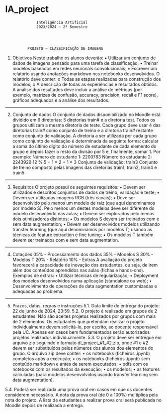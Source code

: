 # IA_project


                  Inteligência Artificial
                  2023/2024 – 2º Semestre




              PROJETO – CLASSIFICAÇÃO DE IMAGENS




1. Objetivos
Neste trabalho os alunos deverão:
     ▪ Utilizar um conjunto de dados de imagens pensado para uma tarefa de classificação;
     ▪ Treinar modelos baseados em redes neuronais convolucionais;
     ▪ Escrever um relatório usando anotações markdown nos notebooks desenvolvidos.
   O relatório deve conter:
             o Todas as etapas realizadas para construção dos modelos;
             o A descrição de todas as experiências e resultados obtidos. A análise dos
                  resultados deve incluir a análise de métricas (por exemplo, matrizes de confusão,
                  accuracy, precision, recall e F1 score), gráficos adequados e a análise dos
                  resultados.
----------------------------------------------------------------------------------------------------
2. Conjunto de dados
  O conjunto de dados disponibilizado no Moodle está dividido em 6 diretorias: 5 diretorias train#
  e a diretoria test. Todos os grupos utilizam a mesma diretoria de teste. Cada grupo deve usar 4
  das diretorias train# como conjunto de treino e a diretoria train# restante como conjunto de
  validação. A diretoria a ser utilizada por cada grupo como conjunto de validação é determinada
  da seguinte forma: calcular a soma do último dígito do número de estudante de cada elemento
  do grupo e depois fazer o resto da divisão por 5 e, finalmente, somar 1. Por exemplo:
  Número do estudante 1: 2200783
  Número do estudante 2: 2243929
  12 % 5 + 1 = 2 + 1 = 3
  Conjunto de validação: train3
  Conjunto de treino composto pelas imagens das diretorias train1, train2, train4 e train5

----------------------------------------------------------------------------------------------------
3. Requisitos
  O projeto possui os seguintes requisitos:
      ▪    Devem ser utilizados e descritos conjuntos de dados de treino, validação e teste;
      ▪    Devem ser utilizadas imagens RGB (três canais);
      ▪    Deve ser desenvolvido pelo menos um modelo de raiz (que aqui denominamos por
           modelo S). Pelo menos um destes modelos deve ser diferente do modelo desenvolvido
           nas aulas;
      ▪    Devem ser explorados pelo menos dois otimizadores distintos;
      ▪    Os modelos S devem ser treinados com e sem data augmentation;
      ▪    Devem ser desenvolvidos modelos utilizando transfer learning (que aqui denominamos
           por modelos T) usando as técnicas de feature extraction e fine tuning;
      ▪    Os modelos T também devem ser treinados com e sem data augmentation.


----------------------------------------------------------------------------------------------------
4. Cotações
    05% - Processamento dos dados
    35% - Modelos S
    30% - Modelos T
    20% - Relatório
    10% - Extras
A avaliação do projeto favorecerá a capacidade de inovação dos estudantes, ou seja, de irem
além dos conteúdos aprendidos nas aulas (fichas e hands-ons).
    Exemplos de extras:
     • Utilizar técnicas de regularização;
     •    Deployment dos modelos desenvolvidos numa aplicação (standalone ou web);
     •    Desenvolvimento de operações de data augmentation customizadas e adequadas ao
          problema.

----------------------------------------------------------------------------------------------------
5. Prazos, datas, regras e instruções
  5.1. Data limite de entrega do projeto: 22 de junho de 2024, 23:59.
  5.2. O projeto é realizado em grupos de 2 estudantes. Não são aceites projetos realizados por
     grupos com mais de 2 elementos. Os estudantes que pretendam realizar o projeto
     individualmente devem solicitá-lo, por escrito, ao docente responsável pela UC. Apenas em
     casos bem fundamentados serão autorizados projetos realizados individualmente.
  5.3. O projeto deve ser entregue em arquivo zip seguindo o formato dl_project_#1_#2.zip, onde
     #1 e #2 devem ser substituídos pelos números dos alunos dos elementos do grupo. O arquivo
     zip deve conter:
     •    os notebooks (ficheiros .ipynb) completos após a execução;
     •    os notebooks (ficheiros .ipynb) sem conteúdo markdown e antes de serem executados;
     •    pdfs com os notebooks com os resultados da execução;
     •    os modelos;
     •    as features calculadas (para modelos desenvolvidos usando transfer learning sem data
          augmentation).
  
  5.4. Poderá ser realizada uma prova oral em casos em que os docentes considerem necessário. A
     nota da prova oral (de 0 a 100%) multiplica pela nota do projeto. A lista de estudantes a
     realizar prova oral será publicada no Moodle depois de realizada a entrega.




                                                                                    

